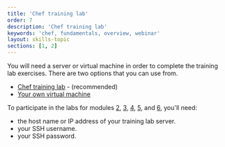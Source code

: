 ```yaml
---
title: 'Chef training lab'
order: 7
description: 'Chef training lab'
keywords: 'chef, fundamentals, overview, webinar'
layout: skills-topic
sections: [1, 2]
---
```

You will need a server or virtual machine in order to complete the training lab exercises.  There are two options that you can use from.

* [Chef training lab](#option1usethecheftraininglab) - (recommended)
* [Your own virtual machine](#option2bringyourownvirtualmachine)

To participate in the labs for modules [2][spring-fund-week-2], [3][spring-fund-week-3], [4][spring-fund-week-4], [5][spring-fund-week-5], and [6][spring-fund-week-6], you'll need:

- the host name or IP address of your training lab server.
- your SSH username.
- your SSH password.

[spring-fund-week-1]: /skills/fundamentals-series-week-1
[spring-fund-week-2]: /skills/fundamentals-series-week-2
[spring-fund-week-3]: /skills/fundamentals-series-week-3
[spring-fund-week-4]: /skills/fundamentals-series-week-4
[spring-fund-week-5]: /skills/fundamentals-series-week-5
[spring-fund-week-6]: /skills/fundamentals-series-week-6
[chef-lab]: /skills/fundamentals-series-chef-lab
[discussion-forum]: https://groups.google.com/d/forum/learnchef-fundamentals-webinar
[survey]: http://evocalize.com/consumer/survey/chef/springwebinar-2
[launch-training-lab]: http://opscode-cheflab.herokuapp.com/labs/learnchef/centos/attend
